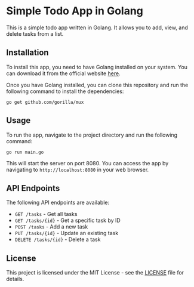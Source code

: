 # Simple Todo App in Golang

This is a simple todo app written in Golang. It allows you to add, view, and delete tasks from a list.

## Installation

To install this app, you need to have Golang installed on your system. You can download it from the official website [here](https://golang.org/dl/).

Once you have Golang installed, you can clone this repository and run the following command to install the dependencies:

```
go get github.com/gorilla/mux
```

## Usage

To run the app, navigate to the project directory and run the following command:

```
go run main.go
```

This will start the server on port 8080. You can access the app by navigating to `http://localhost:8080` in your web browser.

## API Endpoints

The following API endpoints are available:

- `GET /tasks` - Get all tasks
- `GET /tasks/{id}` - Get a specific task by ID
- `POST /tasks` - Add a new task
- `PUT /tasks/{id}` - Update an existing task
- `DELETE /tasks/{id}` - Delete a task

## License

This project is licensed under the MIT License - see the [LICENSE](LICENSE) file for details.
